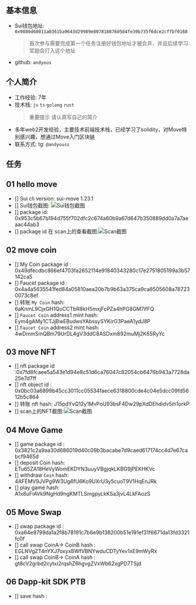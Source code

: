 ## 基本信息

- Sui钱包地址: `0x9889d68011a0361ba9643d29989e8078188760584fe39b735f6dce2cffbf0168`
  > 首次参与需要完成第一个任务注册好钱包地址才被合并，并且后续学习奖励会打入这个地址
- github: `andyous`

## 个人简介

- 工作经验: 7年
- 技术栈: `js` `ts` `golang` `rust`
  > 重要提示 请认真写自己的简介
- 多年web2开发经验，主要技术前端技术栈，已经学习了solidity，对Move特别感兴趣，想通过Move入门区块链
- 联系方式: tg: `@andyouss`

## 任务

## 01 hello move

- [] Sui cli version: sui-move 1.23.1
- [] Sui钱包截图: ![Sui钱包截图](./code/task1/assets/suiw.png)
- [] package id: 0x953c5b67b194d755f702dfc2c674a60b9a67d647b350889dd0a7a7aeaac44ab3
- [] package id 在 scan上的查看截图:![Scan截图](./code/task1/assets/suiscan.png)

## 02 move coin

- [] My Coin package id : 0x49dfecdbc866ef4703fa2652114e91840343280c17e2751805199a3b57142ca5
- [] Faucet package id : 0x4a4a5635541fed84a05810aea20b7b9b63a375ca9ca8505608a787230073c8ef
- [] 转账 `My Coin` hash: 6aKnmL9CjxGH1QoCCTbR8kH5mxjFcPZa4hPG8GM7ifFQ
- [] `Faucet Coin` address1 mint hash: Eym4gAMy1CTJjBwEBudwsYAbssySYKirG3PaeA1ydJ8P
- [] `Faucet Coin` address2 mint hash: 4wDmmSmQBm79UrDL4gV3ddC8ASDxm892muMj2K65RyYc

## 03 move NFT

- [] nft package id :0x7fd8fcaee5a543e1d94e8c51d6ca76047c82054cb6476b943a7728da25e7d7ff
- [] nft object id : 0x0bc03a6899b45cc3011cc05534faece6318800cde4c04e5dcc09fd5612b5c864
- [] 转账 nft hash: J15pdYvQ12y1MvPoU93bsF4Dw29pXdDEhdidv5m1orkP
- [] scan上的NFT截图:![Scan截图](./code/task3/assets/suinft.png)

## 04 Move Game

- [] game package id : 0x3821c2a9aa30d686019d40c09b3bacabe7d9caed617174cc4d7e67cabcf9465d
- [] deposit Coin hash: ETu65ZA18HeVyWomEKDYN3uuyVBgjqkLKBG9jPEKHKVc
- [] withdraw `Coin` hash: 4AFEMV9JVPg9W3Ug6fU6Ko9UXrU3y5cuoT9V1HqEnJRk
- [] play game hash: A1x8uFiAVk9NgHd9ngKMTLSmgpyLkKSa3jvL4LkFAozS

## 05 Move Swap

- [] swap package id : 0xa64e9799da1a2f8b78191c7b6e9b138200b51e191ef31f6671da13fd3321fc0f
- [] call swap CoinA-> CoinB hash : EGLNVgZT4nYXJ7oxyxBWfVBNYwduCDTyYev1xE9mWyRx
- [] call swap CoinB-> CoinA hash : gt8cV2grbd2cytxi2rqshZ6hgvgZVxWb62xgPD7TSjd

## 06 Dapp-kit SDK PTB

- [] save hash :
